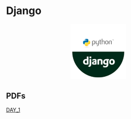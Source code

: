 # Django 

<p align="center"><img width="30%" src="./img/django-python-logo.png"/></p>


## PDFs

[DAY_1](https://github.com/amine123ait/learn_django/blob/master/pdf/day1.pdf)


